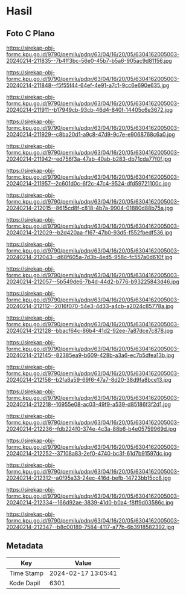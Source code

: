 # Hasil

## Foto C Plano

https://sirekap-obj-formc.kpu.go.id/9790/pemilu/pdpr/63/04/16/20/05/6304162005003-20240214-211835--7b4ff3bc-56e0-45b7-b5a6-905ac9d81156.jpg

https://sirekap-obj-formc.kpu.go.id/9790/pemilu/pdpr/63/04/16/20/05/6304162005003-20240214-211848--f5f55f44-64ef-4e91-a7c1-9cc6e690e635.jpg

https://sirekap-obj-formc.kpu.go.id/9790/pemilu/pdpr/63/04/16/20/05/6304162005003-20240214-211911--b17949cb-93cb-46d4-840f-14405c6e3672.jpg

https://sirekap-obj-formc.kpu.go.id/9790/pemilu/pdpr/63/04/16/20/05/6304162005003-20240214-211929--c8ba20d1-a9c8-47d9-9c7e-e9068768c6a0.jpg

https://sirekap-obj-formc.kpu.go.id/9790/pemilu/pdpr/63/04/16/20/05/6304162005003-20240214-211942--ed756f3a-47ab-40ab-b283-db71cda77f0f.jpg

https://sirekap-obj-formc.kpu.go.id/9790/pemilu/pdpr/63/04/16/20/05/6304162005003-20240214-211957--2c601d0c-6f2c-47c4-9524-dfd59721100c.jpg

https://sirekap-obj-formc.kpu.go.id/9790/pemilu/pdpr/63/04/16/20/05/6304162005003-20240214-212015--8615cd8f-c818-4b7a-9904-01880d88b75a.jpg

https://sirekap-obj-formc.kpu.go.id/9790/pemilu/pdpr/63/04/16/20/05/6304162005003-20240214-212029--b2d420aa-f167-47b0-93d5-f552fbedf536.jpg

https://sirekap-obj-formc.kpu.go.id/9790/pemilu/pdpr/63/04/16/20/05/6304162005003-20240214-212043--d68f605a-7d3b-4ed5-958c-fc557a0d610f.jpg

https://sirekap-obj-formc.kpu.go.id/9790/pemilu/pdpr/63/04/16/20/05/6304162005003-20240214-212057--5b549de6-7b4d-44d2-b776-b93225843d46.jpg

https://sirekap-obj-formc.kpu.go.id/9790/pemilu/pdpr/63/04/16/20/05/6304162005003-20240214-212112--2016f070-54e3-4d33-a4cb-a2024c85778a.jpg

https://sirekap-obj-formc.kpu.go.id/9790/pemilu/pdpr/63/04/16/20/05/6304162005003-20240214-212128--bbacf64c-86b4-41d2-92ee-7a87dce7c878.jpg

https://sirekap-obj-formc.kpu.go.id/9790/pemilu/pdpr/63/04/16/20/05/6304162005003-20240214-212145--82385ea9-b609-428b-a3a6-ec7b5dfea13b.jpg

https://sirekap-obj-formc.kpu.go.id/9790/pemilu/pdpr/63/04/16/20/05/6304162005003-20240214-212158--b2fa8a59-69f6-47a7-8d20-38d9fa8bce13.jpg

https://sirekap-obj-formc.kpu.go.id/9790/pemilu/pdpr/63/04/16/20/05/6304162005003-20240214-212218--16955e08-ac03-49f9-a539-d85186f3f2d1.jpg

https://sirekap-obj-formc.kpu.go.id/9790/pemilu/pdpr/63/04/16/20/05/6304162005003-20240214-212236--fdb224f0-374e-4c3a-88b6-b4e05759969d.jpg

https://sirekap-obj-formc.kpu.go.id/9790/pemilu/pdpr/63/04/16/20/05/6304162005003-20240214-212252--37108a83-2ef0-4740-bc3f-61d7b91597dc.jpg

https://sirekap-obj-formc.kpu.go.id/9790/pemilu/pdpr/63/04/16/20/05/6304162005003-20240214-212312--a0f95a33-24ec-416d-befb-14723bb15cc8.jpg

https://sirekap-obj-formc.kpu.go.id/9790/pemilu/pdpr/63/04/16/20/05/6304162005003-20240214-212334--166d92ae-3839-41d0-b0a4-f8ff9d03586c.jpg

https://sirekap-obj-formc.kpu.go.id/9790/pemilu/pdpr/63/04/16/20/05/6304162005003-20240214-212347--b8c00189-7584-4117-a77b-6b3918582392.jpg


## Metadata

| Key        | Value               |
| ---------- | ------------------- |
| Time Stamp | 2024-02-17 13:05:41 |
| Kode Dapil | 6301                |



